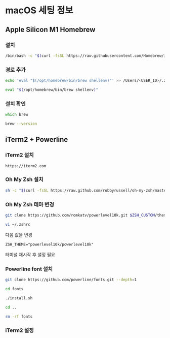 # macOS 세팅 정보

## Apple Silicon M1 Homebrew

### 설치

```bash
/bin/bash -c "$(curl -fsSL https://raw.githubusercontent.com/Homebrew/install/HEAD/install.sh)"
```

### 경로 추가

```zsh
echo 'eval "$(/opt/homebrew/bin/brew shellenv)"' >> /Users/<USER_ID>/.zprofile
```
```zsh
eval "$(/opt/homebrew/bin/brew shellenv)"
```

### 설치 확인

```zsh
which brew
```
```zsh
brew --version
```

## iTerm2 + Powerline

### iTerm2 설치

```
https://iterm2.com
```

### Oh My Zsh 설치

```zsh
sh -c "$(curl -fsSL https://raw.github.com/robbyrussell/oh-my-zsh/master/tools/install.sh)"
```

### Oh My Zsh 테마 변경

```zsh
git clone https://github.com/romkatv/powerlevel10k.git $ZSH_CUSTOM/themes/powerlevel10k
````

```zsh
vi ~/.zshrc
```

다음 값을 변경

```
ZSH_THEME="powerlevel10k/powerlevel10k"
```

터미널 재시작 후 설정 필요

### Powerline font 설치

```zsh
git clone https://github.com/powerline/fonts.git --depth=1
```

```zsh
cd fonts
```

```zsh
./install.sh
```

```zsh
cd ..
```

```zsh
rm -rf fonts
```

### iTerm2 설정
